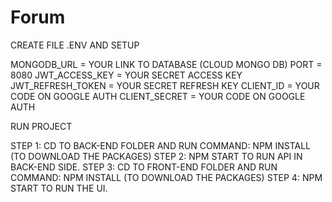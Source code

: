 # Forum

CREATE FILE .ENV AND SETUP 

MONGODB_URL = YOUR LINK TO DATABASE (CLOUD MONGO DB)
PORT = 8080
JWT_ACCESS_KEY = YOUR SECRET ACCESS KEY
JWT_REFRESH_TOKEN = YOUR SECRET REFRESH KEY
CLIENT_ID = YOUR CODE ON GOOGLE AUTH
CLIENT_SECRET = YOUR CODE ON GOOGLE AUTH

RUN PROJECT

STEP 1: CD TO BACK-END FOLDER AND RUN COMMAND: NPM INSTALL (TO DOWNLOAD THE PACKAGES)
STEP 2: NPM START TO RUN API IN BACK-END SIDE.
STEP 3: CD TO FRONT-END FOLDER AND RUN COMMAND: NPM INSTALL (TO DOWNLOAD THE PACKAGES)
STEP 4: NPM  START TO RUN THE UI.

